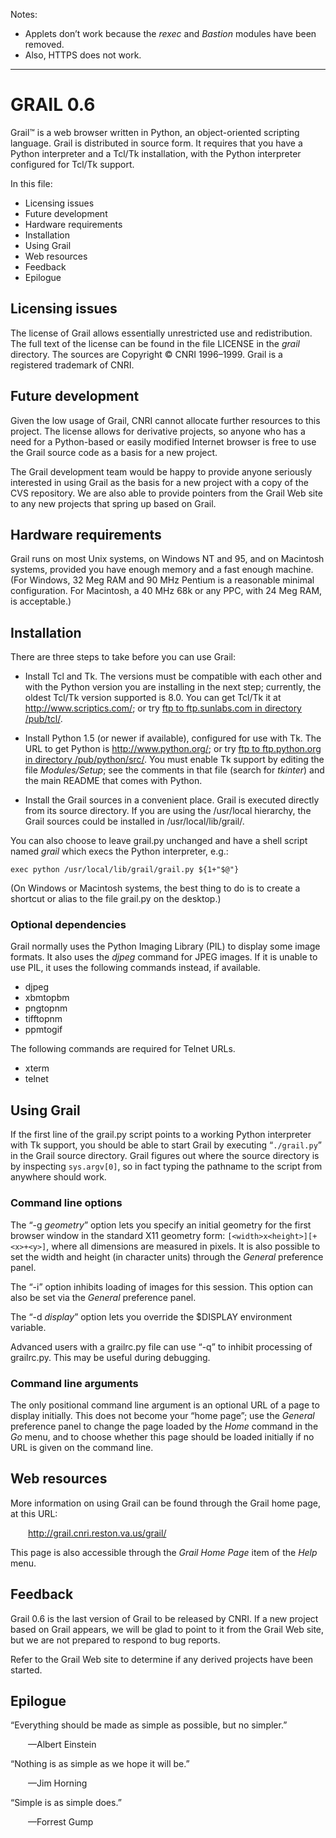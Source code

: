 ﻿Notes:

* Applets don’t work because the _rexec_ and _Bastion_ modules have been
removed.
* Also, HTTPS does not work.

*******************************************************************************


GRAIL 0.6
=========

Grail™ is a web browser written in Python, an object-oriented
scripting language.  Grail is distributed in source form.  It requires
that you have a Python interpreter and a Tcl/Tk installation, with the
Python interpreter configured for Tcl/Tk support.

In this file:

- Licensing issues
- Future development
- Hardware requirements
- Installation
- Using Grail
- Web resources
- Feedback
- Epilogue


Licensing issues
----------------

The license of Grail allows essentially unrestricted use and
redistribution.  The full text of the license can be found in the file
LICENSE in the _grail_ directory.  The sources are Copyright © CNRI
1996–1999.  Grail is a registered trademark of CNRI.


Future development
------------------

Given the low usage of Grail, CNRI cannot allocate further resources
to this project.  The license allows for derivative projects, so
anyone who has a need for a Python-based or easily modified Internet
browser is free to use the Grail source code as a basis for a new
project.

The Grail development team would be happy to provide anyone seriously
interested in using Grail as the basis for a new project with a copy
of the CVS repository.  We are also able to provide pointers from the 
Grail Web site to any new projects that spring up based on Grail.


Hardware requirements
---------------------

Grail runs on most Unix systems, on Windows NT and 95, and on
Macintosh systems, provided you have enough memory and a fast enough
machine.  (For Windows, 32 Meg RAM and 90 MHz Pentium is a reasonable
minimal configuration.  For Macintosh, a 40 MHz 68k or any PPC, with
24 Meg RAM, is acceptable.)


Installation
------------

There are three steps to take before you can use Grail:

- Install Tcl and Tk.  The versions must be compatible with each other
and with the Python version you are installing in the next step;
currently, the oldest Tcl/Tk version supported is 8.0.  You can get
Tcl/Tk it at <http://www.scriptics.com/>; or try [ftp to ftp.sunlabs.com
in directory /pub/tcl/](ftp://ftp.sunlabs.com/pub/tcl/).

- Install Python 1.5 (or newer if available), configured for use with
Tk.  The URL to get Python is <http://www.python.org/>; or try [ftp to
ftp.python.org in directory
/pub/python/src/](ftp://ftp.python.org/pub/python/src/).  You must enable Tk
support by editing the file _Modules/Setup_; see the comments in that
file (search for _tkinter_) and the main README that comes with Python.

- Install the Grail sources in a convenient place.  Grail is executed
directly from its source directory.  If you are using the /usr/local
hierarchy, the Grail sources could be installed in
/usr/local/lib/grail/.

You can also choose to leave grail.py unchanged and have a shell
script named _grail_ which execs the Python interpreter, e.g.:

    exec python /usr/local/lib/grail/grail.py ${1+"$@"}

(On Windows or Macintosh systems, the best thing to do is to create a
shortcut or alias to the file grail.py on the desktop.)

### Optional dependencies ###

Grail normally uses the Python Imaging Library (PIL) to display some image
formats. It also uses the _djpeg_ command for JPEG images. If it is unable to
use PIL, it uses the following commands instead, if available.

- djpeg
- xbmtopbm
- pngtopnm
- tifftopnm
- ppmtogif

The following commands are required for Telnet URLs.

- xterm
- telnet


Using Grail
-----------

If the first line of the grail.py script points to a working Python
interpreter with Tk support, you should be able to start Grail by
executing “`./grail.py`” in the Grail source directory.  Grail figures
out where the source directory is by inspecting `sys.argv[0]`, so in
fact typing the pathname to the script from anywhere should work.

### Command line options ###

The “-g _geometry_” option lets you specify an initial geometry for
the first browser window in the standard X11 geometry form:
`[<width>x<height>][+<x>+<y>]`, where all dimensions are measured in
pixels.  It is also possible to set the width and height (in character
units) through the _General_ preference panel.

The “-i” option inhibits loading of images for this session.
This option can also be set via the _General_ preference panel.

The “-d _display_” option lets you override the $DISPLAY environment
variable.

Advanced users with a grailrc.py file can use “-q” to inhibit
processing of grailrc.py.  This may be useful during debugging.

### Command line arguments ###

The only positional command line argument is an optional URL of a page
to display initially.  This does not become your “home page”; use the
_General_ preference panel to change the page loaded by the _Home_ command
in the _Go_ menu, and to choose whether this page should be loaded
initially if no URL is given on the command line.


Web resources
-------------

More information on using Grail can be found through the Grail home
page, at this URL:

  <http://grail.cnri.reston.va.us/grail/>

This page is also accessible through the _Grail Home Page_ item of the
_Help_ menu.


Feedback
--------

Grail 0.6 is the last version of Grail to be released by CNRI.  If a
new project based on Grail appears, we will be glad to point to it
from the Grail Web site, but we are not prepared to respond to bug
reports.

Refer to the Grail Web site to determine if any derived projects have
been started.


Epilogue
--------

“Everything should be made as simple as possible, but no simpler.”

  —Albert Einstein

“Nothing is as simple as we hope it will be.”

  —Jim Horning

“Simple is as simple does.”

  —Forrest Gump
